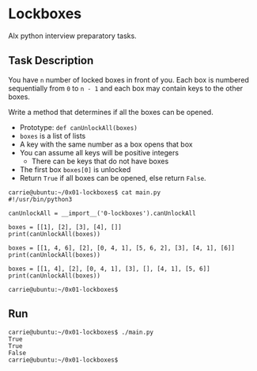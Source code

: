 # Lockboxes

Alx python interview preparatory tasks.

## Task Description

You have ```n``` number of locked boxes in front of you. Each box is numbered sequentially from ```0``` to ```n - 1``` and each box may contain keys to the other boxes.

Write a method that determines if all the boxes can be opened.

- Prototype: ```def canUnlockAll(boxes)```
- ```boxes``` is a list of lists
- A key with the same number as a box opens that box
- You can assume all keys will be positive integers
    - There can be keys that do not have boxes
- The first box ```boxes[0]``` is unlocked
- Return ```True``` if all boxes can be opened, else return ```False```.

```
carrie@ubuntu:~/0x01-lockboxes$ cat main.py
#!/usr/bin/python3

canUnlockAll = __import__('0-lockboxes').canUnlockAll

boxes = [[1], [2], [3], [4], []]
print(canUnlockAll(boxes))

boxes = [[1, 4, 6], [2], [0, 4, 1], [5, 6, 2], [3], [4, 1], [6]]
print(canUnlockAll(boxes))

boxes = [[1, 4], [2], [0, 4, 1], [3], [], [4, 1], [5, 6]]
print(canUnlockAll(boxes))

carrie@ubuntu:~/0x01-lockboxes$
```
## Run
```
carrie@ubuntu:~/0x01-lockboxes$ ./main.py
True
True
False
carrie@ubuntu:~/0x01-lockboxes$
```
